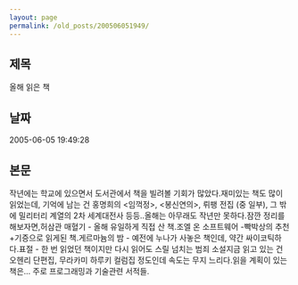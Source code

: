 ```yaml
---
layout: page
permalink: /old_posts/200506051949/
---
```


## 제목
올해 읽은 책

## 날짜
2005-06-05 19:49:28

## 본문
작년에는 학교에 있으면서 도서관에서 책을 빌려볼 기회가 많았다.재미있는 책도 많이 읽었는데, 기억에 남는 건 홍명희의 <임꺽정>, <봉신연의>, 뤼팽 전집 (중 일부), 그 밖에 밀리터리 계열의 2차 세계대전사 등등..올해는 아무래도 작년만 못하다.잠깐 정리를 해보자면,허삼관 매혈기 - 올해 유일하게 직접 산 책.조엘 온 소프트웨어 -빡박상의 추천+기증으로 읽게된 책.게르마늄의 밤 - 예전에 누나가 사놓은 책인데, 약간 싸이코틱하다.표절 - 한 번 읽었던 책이지만 다시 읽어도 스릴 넘치는 범죄 소설지금 읽고 있는 건 오헨리 단편집, 무라카미 하루키 컬럼집 정도인데 속도는 무지 느리다.읽을 계획이 있는 책은... 주로 프로그래밍과 기술관련 서적들.